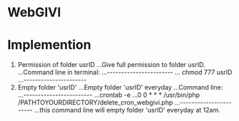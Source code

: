 # WebGIVI
# Implemention
1. Permission of folder usrID
...Give full permission to folder usrID. 
...Command line in terminal:
...-----------------------
... chmod 777 usrID
...----------------------
2. Empty folder 'usrID' 
...Empty folder 'usrID' everyday
...Command line:
...------------------------ 
...crontab -e
...0 0 * * * /usr/bin/php  /PATHTOYOURDIRECTORY/delete_cron_webgivi.php
...-----------------------
...this command line will empty folder 'usrID' everyday at 12am.
